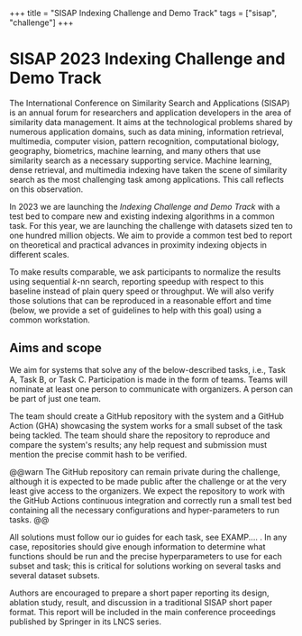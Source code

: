 +++
title = "SISAP Indexing Challenge and Demo Track"
tags = ["sisap", "challenge"]
+++

# SISAP 2023 Indexing Challenge and Demo Track 

The International Conference on Similarity Search and Applications (SISAP) is an annual forum for researchers and application developers in the area of similarity data management. It aims at the technological problems shared by numerous application domains, such as data mining, information retrieval, multimedia, computer vision, pattern recognition, computational biology, geography, biometrics, machine learning, and many others that use similarity search as a necessary supporting service. Machine learning, dense retrieval, and multimedia indexing have taken the scene of similarity search as the most challenging task among applications. This call reflects on this observation.

In 2023 we are launching the _Indexing Challenge and Demo Track_ with a test bed to compare new and existing indexing algorithms in a common task. For this year, we are launching the challenge with datasets sized ten to one hundred million objects. We aim to provide a common test bed to report on theoretical and practical advances in proximity indexing objects in different scales.

To make results comparable, we ask participants to normalize the results using sequential $k$-nn search, reporting speedup with respect to this baseline instead of plain query speed or throughput. We will also verify those solutions that can be reproduced in a reasonable effort and time (below, we provide a set of guidelines to help with this goal) using a common workstation.


## Aims and scope
We aim for systems that solve any of the below-described tasks, i.e., Task A, Task B, or Task C. Participation is made in the form of teams. Teams will nominate at least one person to communicate with organizers. A person can be part of just one team.

The team should create a GitHub repository with the system and a GitHub Action (GHA) showcasing the system works for a small subset of the task being tackled. The team should share the repository to reproduce and compare the system's results; any help request and submission must mention the precise commit hash to be verified.

@@warn
The GitHub repository can remain private during the challenge, although it is expected to be made public after the challenge or at the very least give access to the organizers. We expect the repository to work with the GitHub Actions continuous integration and correctly run a small test bed containing all the necessary configurations and hyper-parameters to run tasks.
@@

All solutions must follow our io guides for each task, see EXAMP.... . In any case, repositories should give enough information to determine what functions should be run and the precise hyperparameters to use for each subset and task; this is critical for solutions working on several tasks and several dataset subsets.

Authors are encouraged to prepare a short paper reporting its design, ablation study, result, and discussion in a traditional SISAP short paper format. This report will be included in the main conference proceedings published by Springer in its LNCS series.

